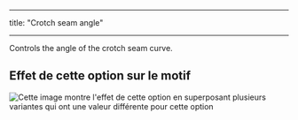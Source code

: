- - -
title: "Crotch seam angle"
- - -

Controls the angle of the crotch seam curve.

## Effet de cette option sur le motif

![Cette image montre l'effet de cette option en superposant plusieurs variantes qui ont une valeur différente pour cette option](charlie_crotchseamcurveangle_sample.svg "Effet de cette option sur le modèle")
